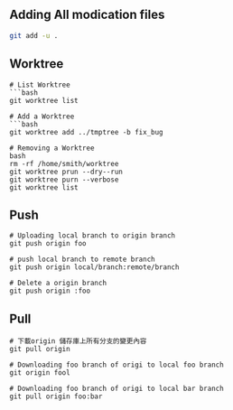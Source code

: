 
## Adding All modication files
```bash
git add -u .
```

## Worktree
```text
# List Worktree
```bash
git worktree list

# Add a Worktree
```bash
git worktree add ../tmptree -b fix_bug

# Removing a Worktree
bash
rm -rf /home/smith/worktree
git worktree prun --dry--run
git worktree purn --verbose
git worktree list
```

## Push
```text
# Uploading local branch to origin branch
git push origin foo

# push local branch to remote branch
git push origin local/branch:remote/branch

# Delete a origin branch
git push origin :foo
```

## Pull
```text
# 下載origin 儲存庫上所有分支的變更內容
git pull origin

# Downloading foo branch of origi to local foo branch
git origin fool

# Downloading foo branch of origi to local bar branch
git pull origin foo:bar
```
